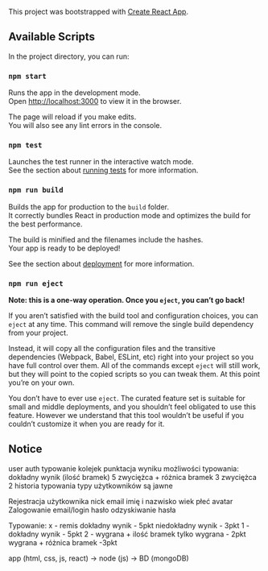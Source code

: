 This project was bootstrapped with [Create React App](https://github.com/facebook/create-react-app).

## Available Scripts

In the project directory, you can run:

### `npm start`

Runs the app in the development mode.<br>
Open [http://localhost:3000](http://localhost:3000) to view it in the browser.

The page will reload if you make edits.<br>
You will also see any lint errors in the console.

### `npm test`

Launches the test runner in the interactive watch mode.<br>
See the section about [running tests](https://facebook.github.io/create-react-app/docs/running-tests) for more information.

### `npm run build`

Builds the app for production to the `build` folder.<br>
It correctly bundles React in production mode and optimizes the build for the best performance.

The build is minified and the filenames include the hashes.<br>
Your app is ready to be deployed!

See the section about [deployment](https://facebook.github.io/create-react-app/docs/deployment) for more information.

### `npm run eject`

**Note: this is a one-way operation. Once you `eject`, you can’t go back!**

If you aren’t satisfied with the build tool and configuration choices, you can `eject` at any time. This command will remove the single build dependency from your project.

Instead, it will copy all the configuration files and the transitive dependencies (Webpack, Babel, ESLint, etc) right into your project so you have full control over them. All of the commands except `eject` will still work, but they will point to the copied scripts so you can tweak them. At this point you’re on your own.

You don’t have to ever use `eject`. The curated feature set is suitable for small and middle deployments, and you shouldn’t feel obligated to use this feature. However we understand that this tool wouldn’t be useful if you couldn’t customize it when you are ready for it.

## Notice

user auth
typowanie kolejek
punktacja wyniku
możliwości typowania:
dokładny wynik (ilość bramek) 5
zwyciężca + różnica bramek 3
zwyciężca 2
historia typowania
typy użytkowników są jawne


Rejestracja użytkownika
 nick
email
imię i nazwisko
wiek
płeć
avatar
Zalogowanie
email/login
hasło
odzyskiwanie hasła

Typowanie:
x - remis
dokładny wynik - 5pkt
niedokładny wynik - 3pkt
1 - dokładny wynik - 5pkt
2 - wygrana + ilość bramek
tylko wygrana - 2pkt
wygrana + różnica bramek -3pkt


app (html, css, js, react) -> node (js) -> BD (mongoDB)